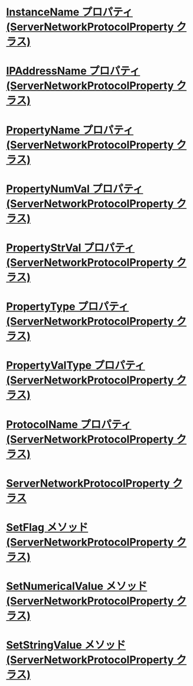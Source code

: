 # [InstanceName プロパティ (ServerNetworkProtocolProperty クラス)](instancename-property-servernetworkprotocolproperty-class.md)
# [IPAddressName プロパティ (ServerNetworkProtocolProperty クラス)](ipaddressname-property-servernetworkprotocolproperty-class.md)
# [PropertyName プロパティ (ServerNetworkProtocolProperty クラス)](propertyname-property-servernetworkprotocolproperty-class.md)
# [PropertyNumVal プロパティ (ServerNetworkProtocolProperty クラス)](propertynumval-property-servernetworkprotocolproperty-class.md)
# [PropertyStrVal プロパティ (ServerNetworkProtocolProperty クラス)](propertystrval-property-servernetworkprotocolproperty-class.md)
# [PropertyType プロパティ (ServerNetworkProtocolProperty クラス)](propertytype-property-servernetworkprotocolproperty-class.md)
# [PropertyValType プロパティ (ServerNetworkProtocolProperty クラス)](propertyvaltype-property-servernetworkprotocolproperty-class.md)
# [ProtocolName プロパティ (ServerNetworkProtocolProperty クラス)](protocolname-property-servernetworkprotocolproperty-class.md)
# [ServerNetworkProtocolProperty クラス](servernetworkprotocolproperty-class.md)
# [SetFlag メソッド (ServerNetworkProtocolProperty クラス)](setflag-method-servernetworkprotocolproperty-class.md)
# [SetNumericalValue メソッド (ServerNetworkProtocolProperty クラス)](setnumericalvalue-method-servernetworkprotocolproperty-class.md)
# [SetStringValue メソッド (ServerNetworkProtocolProperty クラス)](setstringvalue-method-servernetworkprotocolproperty-class.md)
